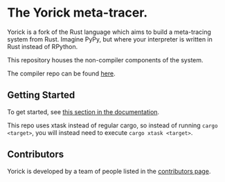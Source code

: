 # The Yorick meta-tracer.

Yorick is a fork of the Rust language which aims to build a meta-tracing system
from Rust. Imagine PyPy, but where your interpreter is written in Rust instead
of RPython.

This repository houses the non-compiler components of the system.

The compiler repo can be found [here](https://github.com/softdevteam/ykrustc).

## Getting Started

To get started, see
[this section in the documentation](https://softdevteam.github.io/ykdocs/dev/getting_started.html).

This repo uses xtask instead of regular cargo, so instead of running `cargo
<target>`, you will instead need to execute `cargo xtask <target>`.

## Contributors

Yorick is developed by a team of people listed in the
[contributors page](https://github.com/softdevteam/yk/graphs/contributors).
